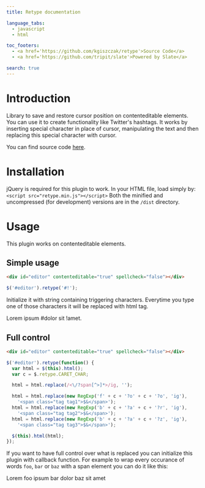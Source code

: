 ```yaml
---
title: Retype documentation

language_tabs:
  - javascript
  - html

toc_footers:
  - <a href='https://github.com/kgiszczak/retype'>Source Code</a>
  - <a href='https://github.com/tripit/slate'>Powered by Slate</a>

search: true
---
```


# Introduction

Library to save and restore cursor position on contenteditable elements. You can use it to create functionality like Twitter's hashtags. It works by inserting special character in place of cursor, manipulating the text and then replacing this special character with cursor.

You can find source code [here](https://github.com/kgiszczak/retype).

# Installation

jQuery is required for this plugin to work. In your HTML file, load simply by: `<script src="retype.min.js"></script>`
Both the minified and uncompressed (for development) versions are in the `/dist` directory.

# Usage

This plugin works on contenteditable elements.

## Simple usage

```html
<div id="editor" contenteditable="true" spellcheck="false"></div>
```

```javascript
$('#editor').retype('#!');
```

Initialize it with string containing triggering characters. Everytime you type one of those characters it will be replaced with html tag.

<div class="editor-wrapper">
  <div id="editor1" class="editor" contenteditable="true" spellcheck="false">Lorem ipsum #dolor sit !amet.</div>
</div>

<script>
  $('#editor1').retype('#!');
</script>

## Full control

```html
<div id="editor" contenteditable="true" spellcheck="false"></div>
```

```javascript
$('#editor').retype(function() {
  var html = $(this).html();
  var c = $.retype.CARET_CHAR;

  html = html.replace(/<\/?span[^>]*>/ig, '');

  html = html.replace(new RegExp('f' + c + '?o' + c + '?o', 'ig'),
    '<span class="tag tag1">$&</span>');
  html = html.replace(new RegExp('b' + c + '?a' + c + '?r', 'ig'),
    '<span class="tag tag2">$&</span>');
  html = html.replace(new RegExp('b' + c + '?a' + c + '?z', 'ig'),
    '<span class="tag tag3">$&</span>');

  $(this).html(html);
});
```

If you want to have full control over what is replaced you can initialize this plugin with callback function. For example to wrap every occurance of words `foo`, `bar` or `baz` with a span element you can do it like this:

<div class="editor-wrapper">
  <div id="editor2" class="editor" contenteditable="true" spellcheck="false">Lorem foo ipsum bar dolor baz sit amet</div>
</div>

<script>
  $('#editor2').retype(function() {
    var html = $(this).html();
    var c = $.retype.CARET_CHAR;

    html = html.replace(/<\/?span[^>]*>/ig, '');

    html = html.replace(new RegExp('f' + c + '?o' + c + '?o', 'ig'), '<span class="tag tag1">$&</span>');
    html = html.replace(new RegExp('b' + c + '?a' + c + '?r', 'ig'), '<span class="tag tag2">$&</span>');
    html = html.replace(new RegExp('b' + c + '?a' + c + '?z', 'ig'), '<span class="tag tag3">$&</span>');

    $(this).html(html);
  });
</script>
